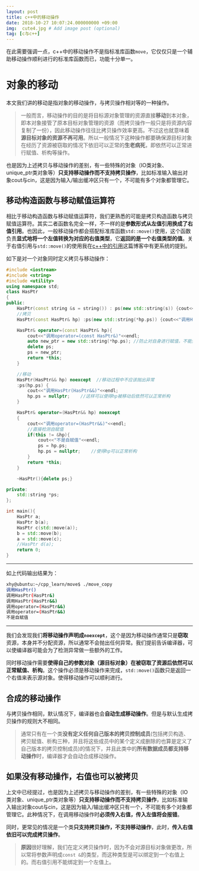 ```yaml
---
layout: post
title: c++中的移动操作
date: 2018-10-27 10:07:24.000000000 +09:00
img:  cute4.jpg # Add image post (optional)
tag: [c与c++]
---
```


在此需要强调一点，c++中的移动操作不是指标准库函数`move`，它仅仅只是一个辅助移动操作顺利进行的标准库函数而已，功能十分单一。

# 对象的移动
本文我们讲的移动是指对象的移动操作，与拷贝操作相对等的一种操作。

> 一般而言，移动操作的目的是将目标源对象管理的资源直接**移动**到本对象，即本对象接管了原本目标对象管理的资源（而拷贝操作一般只是将资源内容复制了一份），因此移动操作往往比拷贝操作效率更高。不过这也就意味着**源目标对象的资源不再可用**。所以一般情况下这种操作都要确保源目标对象在经历了资源被窃取的情况下依旧可以正常的**生老病死**，即依然可以正常进行赋值、析构等操作。

也是因为上述拷贝与移动操作的差别，有一些特殊的对象（IO类对象、unique_ptr类对象等）**只支持移动操作而不支持拷贝操作**，比如标准输入输出对象cout与cin，这是因为输入/输出缓冲区只有一个，不可能有多个对象都管理它。

## 移动构造函数与移动赋值运算符
相比于移动构造函数与移动赋值运算符，我们更熟悉的可能是拷贝构造函数与拷贝赋值运算符。其实二者函数名完全一样，不一样的是**参数形式从左值引用换成了右值引用**。也因此，一般移动操作都会搭配标准库函数`std::move()`使用，这个函数负责**显式地将一个左值转换为对应的右值类型**，它**返回的是一个右值类型的值**。关于右值引用与`std::move()`的使用我在[c++中的引用](https://xhy3054.github.io/reference-cpp/)这篇博客中有更系统的提到。

如下是对一个对象同时定义拷贝与移动操作：
```cpp
#include <iostream>
#include <string>
#include <utility>
using namespace std;
class HasPtr
{
public:
    HasPtr(const string &s = string()) : ps(new std::string(s)) {cout<<"调用HasPtr()"<<endl;}
    //拷贝
    HasPtr(const HasPtr& hp) :ps(new std::string(*hp.ps)) {cout<<"调用HasPtr(HasPtr&)"<<endl;}

    HasPtr& operator=(const HasPtr& hp){
        cout<<"调用operator=(const HasPtr&)"<<endl;
        auto new_ptr = new std::string(*hp.ps); //防止对自身进行赋值，不能先释放ps指向的内存
        delete ps;
        ps = new_ptr;
        return *this;
    }

    //移动
    HasPtr(HasPtr&& hp) noexcept  //移动过程中不应该抛出异常
    :ps(hp.ps) {
        cout<<"调用HasPtr(HasPtr&&)"<<endl;
        hp.ps = nullptr;    //这样可以使得hp被移动后依然可以正常析构
    }

    HasPtr& operator=(HasPtr&& hp) noexcept    
    {
        cout<<"调用operator=(HasPtr&&)"<<endl;
        //直接检测自赋值
        if(this != &hp){
            cout<<"不是自赋值"<<endl;
            ps = hp.ps;                 
            hp.ps = nullptr;    //使得hp可以正常析构
        }
        return *this;
    }

    ~HasPtr(){delete ps;}

private:
    std::string *ps;
};

int main(){
    HasPtr a;
    HasPtr b(a);
    HasPtr c(std::move(a));
    b = std::move(b);
    a = std::move(c);
    //HasPtr d(a);
    return 0;
}
```
***
如上代码输出结果为：
```bash
xhy@ubuntu:~/cpp_learn/move$ ./move_copy 
调用HasPtr()
调用HasPtr(HasPtr&)
调用HasPtr(HasPtr&&)
调用operator=(HasPtr&&)　
调用operator=(HasPtr&&)　
不是自赋值　
```
---
我们会发现我们**将移动操作声明成`noexcept`**，这个是因为移动操作通常只是**窃取**资源，本身并不分配资源，所以通常不会抛出任何异常。我们提前告诉编译器，可以使编译器可能会为了检测异常做一些额外的工作。

同时移动操作需要**使得自己的参数对象（源目标对象）在被窃取了资源后依然可以正常赋值、析构**。这个操作必须是移动操作来完成，`std::move()`函数只是返回一个右值来表示源对象。使得移动操作可以顺利进行。

## 合成的移动操作
与拷贝操作相同，默认情况下，编译器也会**自动生成移动操作**。但是与默认生成拷贝操作的规则大不相同。

> 通常只有在一个类**没有定义任何自己版本的拷贝控制成员**(包括拷贝构造、拷贝赋值、析构三种，并且将这些成员中的某个定义成删除的也算是定义了自己版本的拷贝控制成员)的情况下，并且此类中的**所有数据成员都支持移动操作**时，编译器才会自动合成移动操作。

## 如果没有移动操作，右值也可以被拷贝
上文中已经提过，也是因为上述拷贝与移动操作的差别，有一些特殊的对象（IO类对象、unique_ptr类对象等）**只支持移动操作而不支持拷贝操作**，比如标准输入输出对象cout与cin，这是因为输入/输出缓冲区只有一个，不可能有多个对象都管理它。此种情况下，在调用移动操作时**必须传入右值，传入左值将会报错**。

同时，更常见的情况是一个类**只支持拷贝操作，不支持移动操作**，此时，**传入右值依旧可以完成拷贝操作**。

> **原因**很好理解，我们在定义拷贝操作时，因为不会对源目标对象做更改，所以常将参数声明成`const &`的类型，而这种类型是可以绑定到一个右值上的。而右值引用不能绑定到一个左值上。





